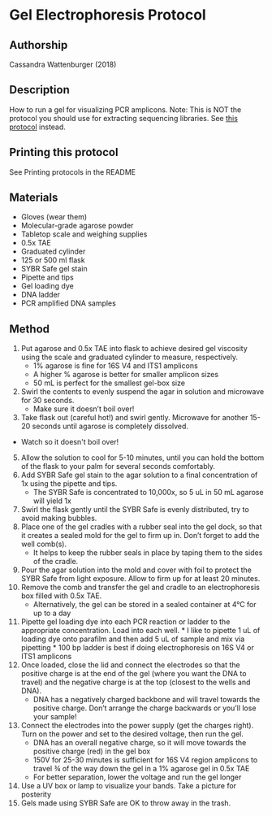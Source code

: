 Gel Electrophoresis Protocol
============================

## Authorship

Cassandra Wattenburger (2018)

## Description
How to run a gel for visualizing PCR amplicons.
Note: This is NOT the protocol you should use for extracting sequencing libraries. See [this protocol](./gel_extraction.md) instead.

## Printing this protocol
See Printing protocols in the README

## Materials

* Gloves (wear them)
* Molecular-grade agarose powder
* Tabletop scale and weighing supplies
* 0.5x TAE
* Graduated cylinder
* 125 or 500 ml flask
* SYBR Safe gel stain
* Pipette and tips
* Gel loading dye
* DNA ladder
* PCR amplified DNA samples

## Method
1. Put agarose and 0.5x TAE into flask to achieve desired gel viscosity using the scale and graduated cylinder to measure, respectively.
    * 1% agarose is fine for 16S V4 and ITS1 amplicons
    * A higher % agarose is better for smaller amplicon sizes
    * 50 mL is perfect for the smallest gel-box size
2. Swirl the contents to evenly suspend the agar in solution and microwave for 30 seconds.
    * Make sure it doesn’t boil over!
3.	Take flask out (careful hot!) and swirl gently. Microwave for another 15-20 seconds until agarose is completely dissolved.
   * Watch so it doesn't boil over!
5.	Allow the solution to cool for 5-10 minutes, until you can hold the bottom of the flask to your palm for several seconds comfortably.
6.	Add SYBR Safe gel stain to the agar solution to a final concentration of 1x using the pipette and tips.
    * The SYBR Safe is concentrated to 10,000x, so 5 uL in 50 mL agarose will yield 1x 
7.	Swirl the flask gently until the SYBR Safe is evenly distributed, try to avoid making bubbles.
8.	Place one of the gel cradles with a rubber seal into the gel dock, so that it creates a sealed mold for the gel to firm up in. Don’t forget to add the well comb(s).
    * It helps to keep the rubber seals in place by taping them to the sides of the cradle.
9.	Pour the agar solution into the mold and cover with foil to protect the SYBR Safe from light exposure. Allow to firm up for at least 20 minutes.
10. Remove the comb and transfer the gel and cradle to an electrophoresis box filled with 0.5x TAE.
    * Alternatively, the gel can be stored in a sealed container at 4°C for up to a day
11.	 Pipette gel loading dye into each PCR reaction or ladder to the appropriate concentration. Load into each well.
    * I like to pipette 1 uL of loading dye onto parafilm and then add 5 uL of sample and mix via pipetting
    * 100 bp ladder is best if doing electrophoresis on 16S V4 or ITS1 amplicons
12.	Once loaded, close the lid and connect the electrodes so that the positive charge is at the end of the gel (where you want the DNA to travel) and the negative charge is at the top (closest to the wells and DNA).
    * DNA has a negatively charged backbone and will travel towards the positive charge. Don’t arrange the charge backwards or you’ll lose your sample!
13. Connect the electrodes into the power supply (get the charges right). Turn on the power and set to the desired voltage, then run the gel.
    * DNA has an overall negative charge, so it will move towards the positive charge (red) in the gel box
    * 150V for 25-30 minutes is sufficient for 16S V4 region amplicons to travel ¾ of the way down the gel in a 1% agarose gel in 0.5x TAE
    * For better separation, lower the voltage and run the gel longer
14.	Use a UV box or lamp to visualize your bands. Take a picture for posterity
15.	Gels made using SYBR Safe are OK to throw away in the trash.
